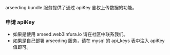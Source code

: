 arseeding bundle 服务提供了通过 apiKey 鉴权上传数据的功能。    
### 申请 apiKey
- 如果是使用 arseed.web3infura.io 请在社区中联系我们。
- 如果是自己部署 arseeding 服务，请在 mysql 的 api_keys 表中注入 apiKey 值即可。 
